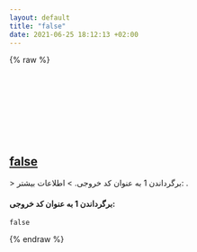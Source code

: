 ```yaml
---
layout: default
title: "false"
date: 2021-06-25 18:12:13 +02:00
---
```

{% raw %}
<h2 id="false">
  <a href="/fa/common/false.html">false</a> <a href="#false"><svg class="icon">
    <use href="/assets/images/unicode_sprite.svg#link" />
  </svg></a>
</h2>
> برگرداندن 1 به عنوان کد خروجی.
> اطلاعات بیشتر: <https://www.gnu.org/software/coreutils/false>.

#### برگرداندن 1 به عنوان کد خروجی:
```shell
false
```
{% endraw %}